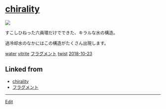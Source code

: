 ---
---
# [chirality](chirality)

![](https://i.gyazo.com/b20a991dbfbf3df77180b408e51a3f0d.jpg)

すこしひねった六員環だけでできた、キラルな水の構造。

過冷却水のなかにはこの構造がたくさん出現します。



[water](water) [vitrite](vitrite) [フラグメント](フラグメント) [twist](twist)  [2018-10-23](2018-10-23) 



## Linked from

* [chirality](chirality.md)
* [フラグメント](フラグメント.md)


----
[Edit](https://github.com/vitroid/vitroid.github.io/edit/master/MD/chirality.md)
